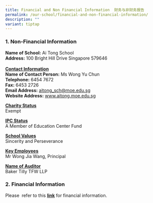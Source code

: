 ```yaml
---
title: Financial and Non Financial Information  财务与非财务报告
permalink: /our-school/financial-and-non-financial-information/
description: ""
variant: tiptap
---
```

<h3>1. Non-Financial Information</h3>
<p><strong>Name of School:</strong>&nbsp;Ai Tong School
<br><strong>Address:</strong>&nbsp;100 Bright Hill Drive Singapore 579646
<br>
<br><strong><u>Contact Information</u></strong>
<br><strong>Name of Contact Person:</strong>&nbsp;Ms Wong Yu Chun
<br><strong>Telephone:</strong>&nbsp;6454 7672
<br><strong>Fax:</strong>&nbsp;6453 2726
<br><strong>Email Address:</strong>&nbsp;<a href="mailto:aitong_sch@moe.edu.sg" rel="noopener noreferrer nofollow" target="_blank">aitong_sch@moe.edu.sg</a>
<br><strong>Website Address:</strong>&nbsp;<a href="http://www.aitong.moe.edu.sg" rel="noopener noreferrer nofollow" target="_blank">www.aitong.moe.edu.sg</a>
</p>
<p><strong><u>Charity Status</u></strong>
<br>Exempt</p>
<p><strong><u>IPC Status</u></strong>
<br>A Member of Education Center Fund</p>
<p><strong><u>School Values</u></strong>
<br>Sincerity and Perseverance</p>
<p><strong><u>Key Employees</u></strong>
<br>Mr Wong Jia Wang, Principal</p>
<p><strong><u>Name of Auditor</u></strong>
<br>Baker Tilly TFW LLP</p>
<h3>2. Financial Information</h3>
<p>Please &nbsp;refer to this&nbsp;<strong><a href="https://www.moe.gov.sg/about-us/organisation-structure/fpd/financial-summary" rel="noopener noreferrer nofollow" target="_blank">link</a></strong>&nbsp;for
financial information.</p>